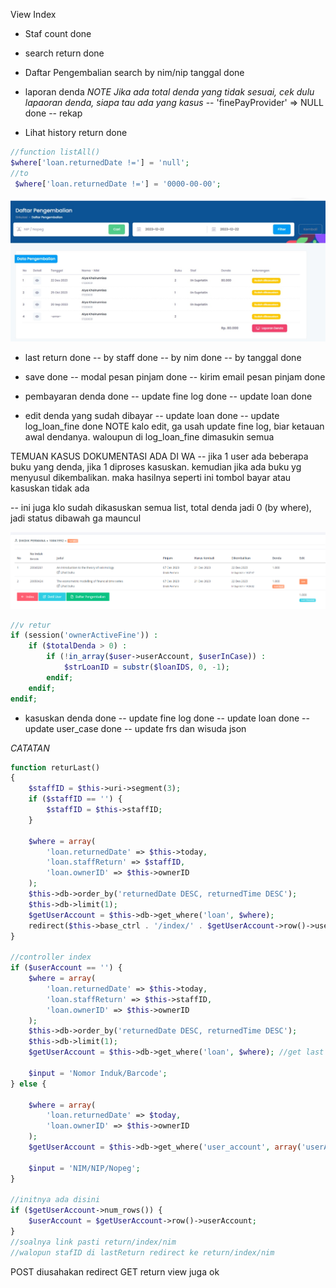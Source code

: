 View Index

- Staf count done

- search return done

- Daftar Pengembalian search by nim/nip tanggal done

- laporan denda
*NOTE Jika ada total denda yang tidak sesuai, cek dulu lapaoran denda, siapa tau ada yang kasus*
-- 'finePayProvider' => NULL done
-- rekap

- Lihat history return done
```php
//function listAll()
$where['loan.returnedDate !='] = 'null';
//to
 $where['loan.returnedDate !='] = '0000-00-00';
```
![Alt text](<img/WhatsApp Image 2023-12-22 at 13.44.55_1999dc50.jpg>)

- last return done
-- by staff done
-- by nim done
-- by tanggal done

- save done
-- modal pesan pinjam done
-- kirim email pesan pinjam done

- pembayaran denda done
-- update fine log done
-- update loan done

- edit denda yang sudah dibayar
-- update loan done
-- update log_loan_fine done
NOTE kalo edit, ga usah update fine log, biar ketauan awal dendanya. waloupun di log_loan_fine dimasukin semua

TEMUAN KASUS DOKUMENTASI ADA DI WA
-- jika 1 user ada beberapa buku yang denda, jika 1 diproses kasuskan. kemudian jika ada buku yg menyusul dikembalikan. maka hasilnya seperti ini tombol bayar atau kasuskan tidak ada

-- ini juga klo sudah dikasuskan semua list, total denda jadi 0 (by where), jadi status dibawah ga mauncul

![Alt text](img/image.png)
```php
//v retur
if (session('ownerActiveFine')) :
    if ($totalDenda > 0) :
        if (!in_array($user->userAccount, $userInCase)) :
            $strLoanID = substr($loanIDS, 0, -1);
        endif;
    endif;
endif;
```

- kasuskan denda done
-- update fine log done
-- update loan done
-- update user_case done
-- update frs dan wisuda json

*CATATAN*
```php
function returLast()
{
    $staffID = $this->uri->segment(3);
    if ($staffID == '') {
        $staffID = $this->staffID;
    }

    $where = array(
        'loan.returnedDate' => $this->today,
        'loan.staffReturn' => $staffID,
        'loan.ownerID' => $this->ownerID
    );
    $this->db->order_by('returnedDate DESC, returnedTime DESC');
    $this->db->limit(1);
    $getUserAccount = $this->db->get_where('loan', $where);
    redirect($this->base_ctrl . '/index/' . $getUserAccount->row()->userAccount);
}

//controller index
if ($userAccount == '') {
    $where = array(
        'loan.returnedDate' => $this->today,
        'loan.staffReturn' => $this->staffID,
        'loan.ownerID' => $this->ownerID
    );
    $this->db->order_by('returnedDate DESC, returnedTime DESC');
    $this->db->limit(1);
    $getUserAccount = $this->db->get_where('loan', $where); //get last user      

    $input = 'Nomor Induk/Barcode';
} else {

    $where = array(
        'loan.returnedDate' => $today,
        'loan.ownerID' => $this->ownerID
    );
    $getUserAccount = $this->db->get_where('user_account', array('userAccount' => $userAccount));  //get user custom

    $input = 'NIM/NIP/Nopeg';
}

//initnya ada disini
if ($getUserAccount->num_rows()) {
    $userAccount = $getUserAccount->row()->userAccount;
}
//soalnya link pasti return/index/nim
//walopun stafID di lastReturn redirect ke return/index/nim
```

POST diusahakan redirect
GET return view juga ok